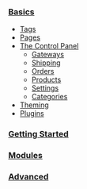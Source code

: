 <h3><a href="/basics/">Basics</a></h3>

<ul>
<li><a href="/basics/tags">Tags</a></li>
<li><a href="/basics/pages">Pages</a></li>
<li><a href="/basics/the-control-panel/">The Control Panel</a>

<ul>
<li><a href="/basics/the-control-panel/gateways">Gateways</a></li>
<li><a href="/basics/the-control-panel/shipping">Shipping</a></li>
<li><a href="/basics/the-control-panel/orders">Orders</a></li>
<li><a href="/basics/the-control-panel/products">Products</a></li>
<li><a href="/basics/the-control-panel/settings">Settings</a></li>
<li><a href="/basics/the-control-panel/categories">Categories</a></li>
</ul></li>
<li><a href="/basics/theming">Theming</a></li>
<li><a href="/basics/plugins">Plugins</a></li>
</ul>

<h3><a href="/getting-started/">Getting Started</a></h3>

<h3><a href="/modules/">Modules</a></h3>

<h3><a href="/advanced/">Advanced</a></h3>
